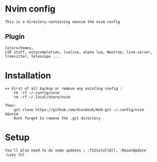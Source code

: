 # Nvim config

    This is a directory containing neovim the nvim config
## Plugin 
    Colorschemes,
    LSP stuff, autocompletion, lualine, alpha lua, Neotree, live-server, treesitter, telescope ...
# Installation 
    => First of all backup or remove any existing config :
        rm -rf ~/.config/nvim 
        rm -rf ~/.local/share/nvim 
    
    Then:
        git clone https://github.com/diasbouk/NvD.git ~/.config/nvim &&nvim 
        Dont forget to remove the .git directory

# Setup 
    You'll also need to do some updates : :TSInstallAll, :MasonUpdate :Lazy (U)
